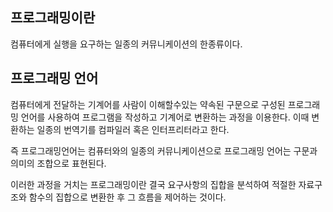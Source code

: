 ## 프로그래밍이란

컴퓨터에게 실행을 요구하는 일종의 커뮤니케이션의 한종류이다.

## 프로그래밍 언어

컴퓨터에게 전달하는 기계어를 사람이 이해할수있는 약속된 구문으로 구성된 프로그래밍 언어를 사용하여 프로그램을 작성하고 기계어로 변환하는 과정을 이용한다. 이때 변환하는 일종의 번역기를 컴파일러 혹은 인터프리터라고 한다.

즉 프로그래밍언어는 컴퓨터와의 일종의 커뮤니케이션으로 프로그래밍 언어는 구문과 의미의 조합으로 표현된다.

이러한 과정을 거치는 프로그래밍이란 결국 요구사항의 집합을 분석하여 적절한 자료구조와 함수의 집합으로 변환한 후 그 흐름을 제어하는 것이다.

